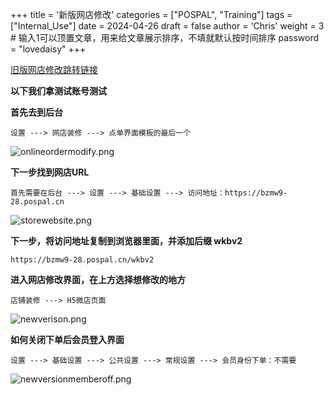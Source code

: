 +++
title = '新版网店修改'
categories = ["POSPAL", "Training"]
tags = ["Internal_Use"]
date = 2024-04-26
draft = false
author = 'Chris'
weight = 3 # 输入1可以顶置文章，用来给文章展示排序，不填就默认按时间排序
password = "lovedaisy"
+++

[旧版网店修改跳转链接](../old_ver_website/)

**以下我们拿测试账号测试**

**首先去到后台**
```dos
设置 ---> 网店装修 ---> 点单界面模板的最后一个
```
![onlineordermodify.png](/img/onlineordermodify.png)

**下一步找到网店URL**
```url
首先需要在后台 ---> 设置 ---> 基础设置 ---> 访问地址：https://bzmw9-28.pospal.cn
```
![storewebsite.png](/img/storewebsite.png)

**下一步，将访问地址复制到浏览器里面，并添加后缀 wkbv2**
```url
https://bzmw9-28.pospal.cn/wkbv2
```

**进入网店修改界面，在上方选择想修改的地方**
```
店铺装修 ---> H5微店页面
```
![newverison.png](/img/newverison.png)


**如何关闭下单后会员登入界面**
```
设置 ---> 基础设置 ---> 公共设置 ---> 常规设置 ---> 会员身份下单：不需要
```
![newversionmemberoff.png](/img/newversionmemberoff.png)

